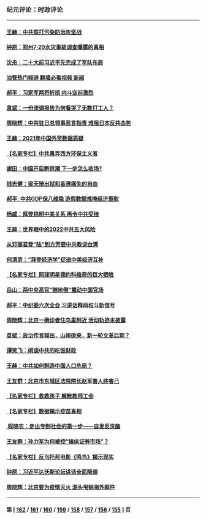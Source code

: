 ### 纪元评论：时政评论
---
#### [王赫：中共假打污染防治攻坚战](../../pages/nsc1025/n13522272.md?01230330) 
#### [钟原：郑州7·20水灾事故调查曝露的真相](../../pages/nsc1025/n13521987.md?01230330) 
#### [沈舟：二十大前习近平先完成了军队布局](../../pages/nsc1025/n13521282.md?01230330) 
#### [油管热门频道 翻墙必看视频 新闻](ok?01230330)
#### [郝平：习家军两将折损 内斗空前激烈](../../pages/nsc1025/n13521197.md?01230330) 
#### [袁斌：一份流调报告为何看哭了无数打工人？](../../pages/nsc1025/n13520362.md?01230330) 
#### [周晓辉：中共驻日总领事恶言指责 难阻日本反共态势](../../pages/nsc1025/n13518294.md?01230330) 
#### [王赫：2021年中国外贸数据质疑](../../pages/nsc1025/n13519297.md?01230330) 
#### [【名家专栏】中共愚弄西方环保主义者](../../pages/nsc1025/n13518225.md?01230330) 
#### [谢田：中国开启断供潮 下一步怎么收场?](../../pages/nsc1025/n13518660.md?01230330) 
#### [钱志健：梁天琦出狱和香港痛失的自由](../../pages/nsc1025/n13518548.md?01230330) 
#### [郝平: 中共GDP保八维稳 造假数据难掩经济衰败](../../pages/nsc1025/n13516248.md?01230330) 
#### [杨威：拜登挑明中美关系 再令中共受挫](../../pages/nsc1025/n13517055.md?01230330) 
#### [王赫：世界眼中的2022中共五大风险](../../pages/nsc1025/n13516882.md?01230330) 
#### [从邓丽君登“陆”到方芳要中共教训台湾](../../pages/nsc1025/n13517100.md?01230330) 
#### [何清涟：“拜登经济学”促进中美经济互补](../../pages/nsc1025/n13516683.md?01230330) 
#### [【名家专栏】网球明星德约科维奇的巨大牺牲](../../pages/nsc1025/n13515823.md?01230330) 
#### [岳山：两中央高官“随地倒”震动中国官场](../../pages/nsc1025/n13515984.md?01230330) 
#### [郝平：中纪委六次全会 习讲话释两权斗新信号](../../pages/nsc1025/n13516021.md?01230330) 
#### [周晓辉：北京一确诊者住鸟巢附近 活动轨迹未披露](../../pages/nsc1025/n13515913.md?01230330) 
#### [袁斌：政治传言频出，山雨欲来，新一轮文革后期？](../../pages/nsc1025/n13515245.md?01230330) 
#### [谭笑飞：闲谈中共的吃饭财政](../../pages/nsc1025/n13515210.md?01230330) 
#### [王赫：中共如何制造中国人口危局？](../../pages/nsc1025/n13514568.md?01230330) 
#### [王友群：北京市东城区法院院长赵军害人终害己](../../pages/nsc1025/n13514140.md?01230330) 
#### [【名家专栏】救救孩子 解散教师工会](../../pages/nsc1025/n13513603.md?01230330) 
#### [【名家专栏】数据揭示疫苗真相](../../pages/nsc1025/n13513380.md?01230330) 
#### [ 程晓农：走出专制社会的第一步——自发反洗脑](../../pages/nsc1025/n13512864.md?01230330) 
#### [王友群：孙力军为何被控“操纵证券市场”？](../../pages/nsc1025/n13511685.md?01230330) 
#### [【名家专栏】反乌托邦电影《鸣鸟》揭示现实](../../pages/nsc1025/n13510897.md?01230330) 
#### [钟原：习近平达沃斯论坛讲话全面降调](../../pages/nsc1025/n13511646.md?01230330) 
#### [周晓辉：北京要为疫情灭火 源头甩锅海外邮件](../../pages/nsc1025/n13511510.md?01230330) 

---
#### 第 [ [162](./162.md?01230330) / [161](./161.md?01230330) / [160](./160.md?01230330) / [159](./159.md?01230330) / [158](./158.md?01230330) / [157](./157.md?01230330) / [156](./156.md?01230330) / [155](./155.md?01230330) ] 页
